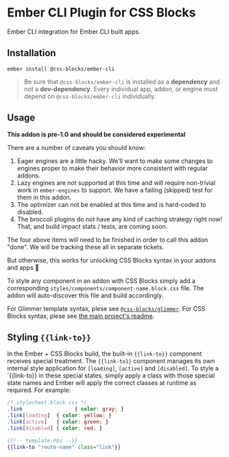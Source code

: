 
Ember CLI Plugin for CSS Blocks
=============================

Ember CLI integration for Ember CLI built apps.

Installation
------------------------------------------------------------------------------

```
ember install @css-blocks/ember-cli
```

> Be sure that `@css-blocks/ember-cli` is installed as a **dependency** and not a **dev-dependency**.
> Every individual app, addon, or engine must depend on `@css-blocks/ember-cli` individually.

Usage
------------------------------------------------------------------------------

**This addon is pre-1.0 and should be considered experimental**

There are a number of caveats you should know:

 1. Eager engines are a little hacky. We'll want to make some changes to engines proper to make their behavior more consistent with regular addons.
 2. Lazy engines are not supported at this time and will require non-trivial work in `ember-engines` to support. We have a failing (skipped) test for them in this addon.
 3. The optimizer can not be enabled at this time and is hard-coded to disabled.
 4. The broccoli plugins do not have any kind of caching strategy right now! That, and build impact stats / tests, are coming soon.

The four above items will need to be finished in order to call this addon "done". We will be tracking these all in separate tickets.

But otherwise, this works for unlocking CSS Blocks syntax in your addons and apps 🎉

To style any component in an addon with CSS Blocks simply add a corresponding `styles/components/component-name.block.css` file. The addon will auto-discover this file and build accordingly.

For Glimmer template syntax, plese see [`@css-blocks/glimmer`](../glimmer/README.md).
For CSS Blocks syntax, plese see [the main project's readme](../../../README.md).

## Styling `{{link-to}}`

In the Ember + CSS Blocks build, the built-in `{{link-to}}` component receives special treatment. The `{{link-to}}` component manages its own internal style application for `[loading]`, `[active]` and `[disabled]`. To style a `{{link-to}} in these special states, simply apply a class with those special state names and Ember will apply the correct classes at runtime as required. For example:

```css
/* stylesheet.block.css */
.link                 { color: gray; }
.link[loading]  { color: yellow; }
.link[active]   { color: green; }
.link[disabled] { color: red; }
```

```hbs
{{!-- template.hbs --}}
{{link-to "route-name" class="link"}}
```
